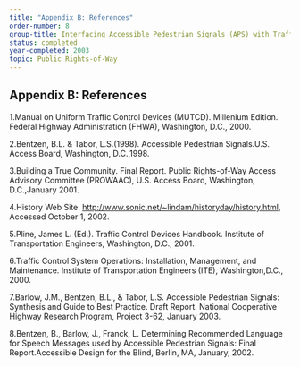 ```yaml
---
title: "Appendix B: References"
order-number: 8
group-title: Interfacing Accessible Pedestrian Signals (APS) with Traffic Signal Control Equipment
status: completed
year-completed: 2003
topic: Public Rights-of-Way
---
```


## Appendix B: References

1.Manual on Uniform Traffic Control Devices (MUTCD). Millenium Edition. Federal Highway Administration (FHWA), Washington, D.C., 2000.

2.Bentzen, B.L. & Tabor, L.S.(1998). Accessible Pedestrian Signals.U.S. Access Board, Washington, D.C.,1998.

3.Building a True Community. Final Report. Public Rights-of-Way Access Advisory Committee (PROWAAC), U.S. Access Board, Washington, D.C.,January 2001.

4.History Web Site. http://www.sonic.net/~lindam/historyday/history.html, Accessed October 1, 2002.

5.Pline, James L. (Ed.). Traffic Control Devices Handbook. Institute of Transportation Engineers, Washington, D.C., 2001.

6.Traffic Control System Operations: Installation, Management, and Maintenance. Institute of Transportation Engineers (ITE), Washington,D.C., 2000.

7.Barlow, J.M., Bentzen, B.L., & Tabor, L.S. Accessible Pedestrian Signals: Synthesis and Guide to Best Practice. Draft Report. National Cooperative Highway Research Program, Project 3-62, January 2003.

8.Bentzen, B., Barlow, J., Franck, L. Determining Recommended Language for Speech Messages used by Accessible Pedestrian Signals: Final Report.Accessible Design for the Blind, Berlin, MA, January, 2002.
